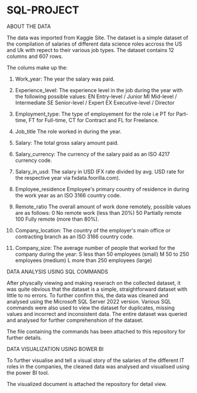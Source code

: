 # SQL-PROJECT

ABOUT THE DATA

The data was imported from Kaggle Site. The dataset is a simple dataset of the compilation of salaries of different data science roles accross the US and Uk with repect to their various job types. The dataset contains 12 columns and 607 rows.

The colums make up the:
1. Work_year: The year the salary was paid.

2. Experience_level:	The experience level in the job during the year with the following possible values: EN Entry-level / Junior MI Mid-level / Intermediate SE Senior-level / Expert EX Executive-level / Director

3. Employment_type:	The type of employement for the role i.e PT for Part-time, FT for Full-time, CT for Contract and FL for Freelance.

4. Job_title	The role worked in during the year.

5. Salary:	The total gross salary amount paid.

6. Salary_currency:	The currency of the salary paid as an ISO 4217 currency code.

7. Salary_in_usd:	The salary in USD (FX rate divided by avg. USD rate for the respective year via fxdata.foorilla.com).

8. Employee_residence	Employee's primary country of residence in during the work year as an ISO 3166 country code.

9. Remote_ratio	The overall amount of work done remotely, possible values are as follows: 0 No remote work (less than 20%) 50 Partially remote 100 Fully remote (more than 80%).

10. Company_location:	The country of the employer's main office or contracting branch as an ISO 3166 country code.

11. Company_size:	The average number of people that worked for the company during the year: S less than 50 employees (small) M 50 to 250 employees (medium) L more than 250 employees (large)


DATA ANALYSIS USING SQL COMMANDS

After physcally viewing and making reserach on the collected dataset, it was quite obvious that the dataset is a simple, straightforward dataset with little to no errors. To further confirm this, the data was cleaned and analysed using the Microsoft SQL Server 2022 version. Various SQL commands were also used to view the dataset for duplicates, missing values and incorrect and inconsistent data. The entire dataset was queried and analysed for further comprehenshion of the dataset. 

The file containing the commands has been attached to this repository for further details.



DATA VISUALIZATION USING BOWER BI

To further visualise and tell a visual story of the salaries of the different IT roles in the companies, the cleaned data was analysed and visualised using the power BI tool.

The visualized document is attached the repository for detail view. 
